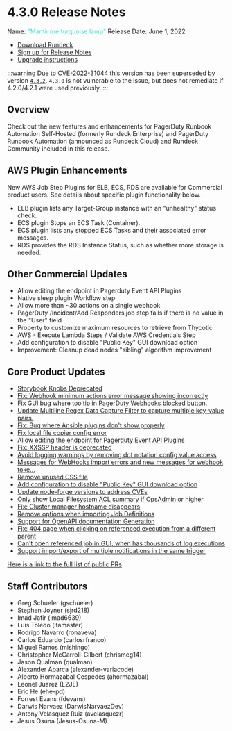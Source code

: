 # 4.3.0 Release Notes

Name: <span style="color: turquoise"><span class="glyphicon glyphicon-lamp"></span> "Manticore turquoise lamp"</span>
Release Date: June 1, 2022

- [Download Rundeck](https://download.rundeck.com/)
- [Sign up for Release Notes](https://www.rundeck.com/release-notes-signup)
- [Upgrade instructions](/upgrading/)

:::warning
 Due to [CVE-2022-31044](/history/cves/cve-2022-31044.md) this version has been superseded by version [`4.3.2`](version-4.3.2.md).  `4.3.0` is not vulnerable to the issue, but does not remediate if 4.2.0/4.2.1 were used previously.
:::

## Overview

Check out the new features and enhancements for PagerDuty Runbook Automation Self-Hosted (formerly Rundeck Enterprise) and PagerDuty Runbook Automation (announced as Rundeck Cloud) and Rundeck Community included in this release.

## AWS Plugin Enhancements
New AWS Job Step Plugins for ELB, ECS, RDS are available for Commercial product users. See details about specific plugin functionality below.

* ELB plugin lists any Target-Group instance with an "unhealthy" status check.
* ECS plugin Stops an ECS Task (Container).
* ECS plugin lists any stopped ECS Tasks and their associated error messages.
* RDS provides the RDS Instance Status, such as whether more storage is needed.

## Other Commercial Updates

* Allow editing the endpoint in Pagerduty Event API Plugins
* Native sleep plugin Workflow step
* Allow more than ~30 actions on a single webhook
* PagerDuty /Incident/Add Responders job step fails if there is no value in the &quot;User&quot; field
* Property to customize maximum resources to retrieve from Thycotic
* AWS - Execute Lambda Steps / Validate AWS Credentials Step
* Add configuration to disable &quot;Public Key&quot; GUI download option
* Improvement: Cleanup dead nodes &quot;sibling&quot; algorithm improvement

## Core Product Updates

* [Storybook Knobs Deprecated](https://github.com/rundeck/rundeck/pull/7721)
* [Fix: Webhook minimum actions error message showing incorrectly](https://github.com/rundeck/rundeck/pull/7718)
* [Fix GUI bug where tooltip in PagerDuty Webhooks blocked button.](https://github.com/rundeck/rundeck/pull/7716)
* [Update Multiline Regex Data Capture Filter to capture multiple key-value pairs.](https://github.com/rundeck/rundeck/pull/7711)
* [Fix: Bug where Ansible plugins don&#39;t show properly](https://github.com/rundeck/rundeck/pull/7704)
* [Fix local file copier config error](https://github.com/rundeck/rundeck/pull/7703)
* [Allow editing the endpoint for Pagerduty Event API Plugins](https://github.com/rundeck/rundeck/pull/7699)
* [Fix: XXSSP header is deprecated](https://github.com/rundeck/rundeck/pull/7696)
* [Avoid logging warnings by removing dot notation config value access](https://github.com/rundeck/rundeck/pull/7695)
* [Messages for WebHooks import errors and new messages for webhook toke…](https://github.com/rundeck/rundeck/pull/7694)
* [Remove unused CSS file](https://github.com/rundeck/rundeck/pull/7692)
* [Add configuration to disable &quot;Public Key&quot; GUI download option](https://github.com/rundeck/rundeck/pull/7691)
* [Update node-forge versions to address CVEs](https://github.com/rundeck/rundeck/pull/7690)
* [Only show Local Filesystem ACL summary if OpsAdmin or higher](https://github.com/rundeck/rundeck/pull/7687)
* [Fix: Cluster manager hostname disappears](https://github.com/rundeck/rundeck/pull/7685)
* [Remove options when importing Job Definitions](https://github.com/rundeck/rundeck/pull/7674)
* [Support for OpenAPI documentation Generation](https://github.com/rundeck/rundeck/pull/7672)
* [Fix: 404 page when clicking on referenced execution from a different parent](https://github.com/rundeck/rundeck/pull/7649)
* [Can&#39;t open referenced job in GUI, when has thousands of log executions](https://github.com/rundeck/rundeck/pull/7648)
* [Support import/export of multiple notifications in the same trigger](https://github.com/rundeck/rundeck/pull/7511)

[Here is a link to the full list of public PRs](https://github.com/rundeck/rundeck/pulls?q=is%3Apr+milestone%3A4.3.0+is%3Aclosed)

## Staff Contributors

* Greg Schueler (gschueler)
* Stephen Joyner (sjrd218)
* Imad Jafir (imad6639)
* Luis Toledo (ltamaster)
* Rodrigo Navarro (ronaveva)
* Carlos Eduardo (carlosrfranco)
* Miguel Ramos (mishingo)
* Christopher McCarroll-Gilbert (chrismcg14)
* Jason Qualman (qualman)
* Alexander Abarca (alexander-variacode)
* Alberto Hormazabal Cespedes (ahormazabal)
* Leonel Juarez (L2JE)
* Eric He (ehe-pd)
* Forrest Evans (fdevans)
* Darwis Narvaez (DarwisNarvaezDev)
* Antony Velasquez Ruiz (avelasquezr)
* Jesus Osuna (Jesus-Osuna-M)
